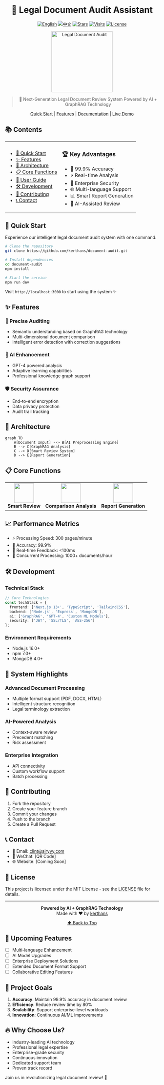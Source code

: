 
<div align="center">

# 🎯 Legal Document Audit Assistant

[![English](https://img.shields.io/badge/Lang-English-blue.svg)](./README_EN.md)
[![中文](https://img.shields.io/badge/语言-中文-red.svg)](./README.md)
[![Stars](https://img.shields.io/github/stars/kerthans/document-audit?style=social)](https://github.com/kerthans/document-audit)
[![Visits](https://hits.seeyoufarm.com/api/count/incr/badge.svg?url=https%3A%2F%2Fgithans%2Fdocument-audit&count_bg=%2379C83D&title_bg=%23555555&icon=&icon_color=%23E7E7E7&title=visits&edge_flat=false)](https://hits.seeyoufarm.com)
[![License](https://img.shields.io/badge/license-MIT-blue.svg)](LICENSE)

<p align="center">
  <img src="data:image/svg+xml;base64,[BASE64_ENCODED_SVG]" alt="Legal Document Audit" width="200">
</p>

> 🤖 Next-Generation Legal Document Review System Powered by AI + GraphRAG Technology

[Quick Start](#quick-start) | [Features](#features) | [Documentation](./docs/guide_en.md) | [Live Demo](https://demo.example.com)

</div>

## 📚 Contents

<table>
<tr>
<td>

- [🚀 Quick Start](#quick-start)
- [✨ Features](#features)
- [🔧 Architecture](#architecture)
- [📋 Core Functions](#core-functions)
- [📖 User Guide](#user-guide)
- [🛠️ Development](#development)
- [🤝 Contributing](#contributing)
- [📞 Contact](#contact)

</td>
<td>

### 🏆 Key Advantages

- 🎯 99.9% Accuracy
- ⚡️ Real-time Analysis
- 🔐 Enterprise Security
- 🌐 Multi-language Support
- 📊 Smart Report Generation
- 🤖 AI-Assisted Review

</td>
</tr>
</table>

## 🚀 Quick Start

Experience our intelligent legal document audit system with one command:

```bash
# Clone the repository
git clone https://github.com/kerthans/document-audit.git

# Install dependencies
cd document-audit
npm install

# Start the service
npm run dev
```

Visit `http://localhost:3000` to start using the system ✨

## ✨ Features

### 🎯 Precise Auditing
- Semantic understanding based on GraphRAG technology
- Multi-dimensional document comparison
- Intelligent error detection with correction suggestions

### 🤖 AI Enhancement
- GPT-4 powered analysis
- Adaptive learning capabilities
- Professional knowledge graph support

### 🛡️ Security Assurance
- End-to-end encryption
- Data privacy protection
- Audit trail tracking

## 🔧 Architecture

```mermaid
graph TD
    A[Document Input] --> B[AI Preprocessing Engine]
    B --> C[GraphRAG Analysis]
    C --> D[Smart Review System]
    D --> E[Report Generation]
```

## 📋 Core Functions

<table>
<tr>
<td align="center">
<img src="data:image/svg+xml;base64,[BASE64_ENCODED_SVG]" width="64" height="64"><br>
<b>Smart Review</b>
</td>
<td align="center">
<img src="data:image/svg+xml;base64,[BASE64_ENCODED_SVG]" width="64" height="64"><br>
<b>Comparison Analysis</b>
</td>
<td align="center">
<img src="data:image/svg+xml;base64,[BASE64_ENCODED_SVG]" width="64" height="64"><br>
<b>Report Generation</b>
</td>
</tr>
</table>

## 📈 Performance Metrics

- ⚡️ Processing Speed: 300 pages/minute
- 🎯 Accuracy: 99.9%
- 🔄 Real-time Feedback: <100ms
- 💪 Concurrent Processing: 1000+ documents/hour

## 🛠️ Development

### Technical Stack

```typescript
// Core Technologies
const techStack = {
  frontend: ['Next.js 13+', 'TypeScript', 'TailwindCSS'],
  backend: ['Node.js', 'Express', 'MongoDB'],
  ai: ['GraphRAG', 'GPT-4', 'Custom ML Models'],
  security: ['JWT', 'SSL/TLS', 'AES-256']
};
```

### Environment Requirements
- Node.js 16.0+
- npm 7.0+
- MongoDB 4.0+

## 🌟 System Highlights

### Advanced Document Processing
- Multiple format support (PDF, DOCX, HTML)
- Intelligent structure recognition
- Legal terminology extraction

### AI-Powered Analysis
- Context-aware review
- Precedent matching
- Risk assessment

### Enterprise Integration
- API connectivity
- Custom workflow support
- Batch processing

## 🤝 Contributing

1. Fork the repository
2. Create your feature branch
3. Commit your changes
4. Push to the branch
5. Create a Pull Request

## 📞 Contact

- 📧 Email: clint@airyyy.com
- 💬 WeChat: [QR Code]
- 🌐 Website: [Coming Soon]

## 📄 License

This project is licensed under the MIT License - see the [LICENSE](LICENSE) file for details.

<div align="center">

---

**Powered by AI + GraphRAG Technology**<br>
Made with ❤️ by [kerthans](https://github.com/kerthans)

[⬆ Back to Top](#-legal-document-audit-assistant)

</div>

## 🌟 Upcoming Features

- [ ] Multi-language Enhancement
- [ ] AI Model Upgrades
- [ ] Enterprise Deployment Solutions
- [ ] Extended Document Format Support
- [ ] Collaborative Editing Features

## 🎯 Project Goals

1. **Accuracy**: Maintain 99.9% accuracy in document review
2. **Efficiency**: Reduce review time by 80%
3. **Scalability**: Support enterprise-level workloads
4. **Innovation**: Continuous AI/ML improvements

## 🔥 Why Choose Us?

- Industry-leading AI technology
- Professional legal expertise
- Enterprise-grade security
- Continuous innovation
- Dedicated support team
- Proven track record

Join us in revolutionizing legal document review! 🚀

